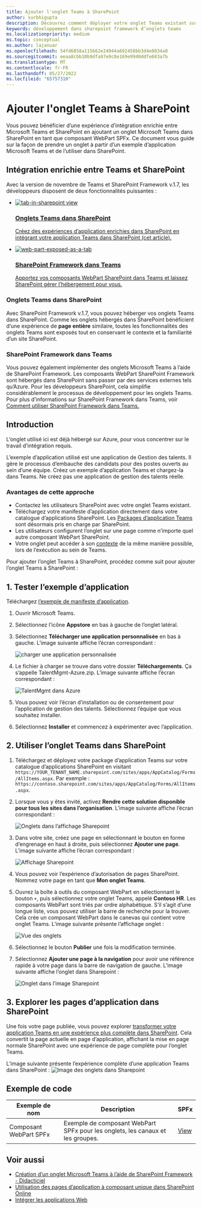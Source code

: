 ```yaml
---
title: Ajouter l'onglet Teams à SharePoint
author: surbhigupta
description: Découvrez comment déployer votre onglet Teams existant sur SharePoint en tant que composant WebPart SharePoint Framework à l’aide d’exemples de code.
keywords: développement dans sharepoint framework d’onglets teams
ms.localizationpriority: medium
ms.topic: conceptual
ms.author: lajanuar
ms.openlocfilehash: 54fd6858a115662e24944a692458bb3d4e8034a0
ms.sourcegitcommit: eeaa8cbb10b9dfa97e9c8e169e9940ddfe683a7b
ms.translationtype: MT
ms.contentlocale: fr-FR
ms.lasthandoff: 05/27/2022
ms.locfileid: "65757310"
---
```

# <a name="add-teams-tab-to-sharepoint"></a>Ajouter l'onglet Teams à SharePoint

Vous pouvez bénéficier d’une expérience d’intégration enrichie entre Microsoft Teams et SharePoint en ajoutant un onglet Microsoft Teams dans SharePoint en tant que composant WebPart SPFx. Ce document vous guide sur la façon de prendre un onglet à partir d’un exemple d’application Microsoft Teams et de l’utiliser dans SharePoint.

## <a name="rich-integration-between-teams-and-sharepoint"></a>Intégration enrichie entre Teams et SharePoint

Avec la version de novembre de Teams et SharePoint Framework v.1.7, les développeurs disposent de deux fonctionnalités puissantes :

<ul  class="panelContent cardsC">
<li>
    <a href="#introduction">
        <div class="cardSize">
            <div class="cardPadding">
                <div class="card">
                    <div class="cardImageOuter">
                        <div class="cardImage bgdAccent1">
                            <img src="~/assets/images/tabs/tabs-in-sharepoint/image084.png" alt="tab-in-sharepoint view"/>
                        </div>
                    </div>
                    <div class="cardText">
                        <h3>Onglets Teams dans SharePoint</h3>
                        <p>Créez des expériences d’application enrichies dans SharePoint en intégrant votre application Teams dans SharePoint (cet article).</p>
                    </div>
                </div>
            </div>
        </div>
    </a>
</li>
<li>
    <a href="/sharepoint/dev/spfx/web-parts/get-started/using-web-part-as-ms-teams-tab">
        <div class="cardSize">
            <div class="cardPadding">
                <div class="card">
                    <div class="cardImageOuter">
                        <div class="cardImage bgdAccent1">
                            <img src="~/assets/images/tabs/tabs-in-sharepoint/SharePoint-web-part-exposed-as-a-Tab-in-Microsoft-Teams.png" alt="web-part-exposed-as-a-tab" />
                        </div>
                    </div>
                    <div class="cardText">
                        <h3>SharePoint Framework dans Teams</h3>
                        <p>Apportez vos composants WebPart SharePoint dans Teams et laissez SharePoint gérer l’hébergement pour vous.</p>
                    </div>
                </div>
            </div>
        </div>
    </a>
</li>
</ul>

### <a name="teams-tabs-in-sharepoint"></a>Onglets Teams dans SharePoint

Avec SharePoint Framework v.1.7, vous pouvez héberger vos onglets Teams dans SharePoint. Comme les onglets hébergés dans SharePoint bénéficient d’une expérience de **page entière** similaire, toutes les fonctionnalités des onglets Teams sont exposés tout en conservant le contexte et la familiarité d’un site SharePoint.

### <a name="sharepoint-framework-in-teams"></a>SharePoint Framework dans Teams

Vous pouvez également implémenter des onglets Microsoft Teams à l’aide de SharePoint Framework. Les composants WebPart SharePoint Framework sont hébergés dans SharePoint sans passer par des services externes tels qu’Azure. Pour les développeurs SharePoint, cela simplifie considérablement le processus de développement pour les onglets Teams. Pour plus d’informations sur SharePoint Framework dans Teams, voir [Comment utiliser SharePoint Framework dans Teams.](/sharepoint/dev/spfx/web-parts/get-started/using-web-part-as-ms-teams-tab)

## <a name="introduction"></a>Introduction

L’onglet utilisé ici est déjà hébergé sur Azure, pour vous concentrer sur le travail d’intégration requis.

L’exemple d’application utilisé est une application de Gestion des talents. Il gère le processus d’embauche des candidats pour des postes ouverts au sein d’une équipe. Créez un exemple d’application Teams et chargez-la dans Teams. Ne créez pas une application de gestion des talents réelle.

### <a name="benefits-of-this-approach"></a>Avantages de cette approche

* Contactez les utilisateurs SharePoint avec votre onglet Teams existant.
* Téléchargez votre manifeste d’application directement dans votre catalogue d’applications SharePoint. Les [Packages d’application Teams](~/concepts/build-and-test/apps-package.md) sont désormais pris en charge par SharePoint.
* Les utilisateurs configurent l’onglet sur une page comme n’importe quel autre composant WebPart SharePoint.
* Votre onglet peut accéder à son [contexte](~/tabs/how-to/access-teams-context.md) de la même manière possible, lors de l’exécution au sein de Teams.

Pour ajouter l’onglet Teams à SharePoint, procédez comme suit pour ajouter l’onglet Teams à SharePoint :

## <a name="1-test-the-sample-app"></a>1. Tester l’exemple d’application

Téléchargez [l’exemple de manifeste d’application](https://github.com/MicrosoftDocs/msteams-docs/raw/master/msteams-platform/assets/downloads/TalentMgmt-Azure.zip).

1. Ouvrir Microsoft Teams.
1. Sélectionnez l’icône **Appstore** en bas à gauche de l’onglet latéral.
1. Sélectionnez **Télécharger une application personnalisée** en bas à gauche. L’image suivante affiche l’écran correspondant :  

    ![charger une application personnalisée](~/assets/images/tabs/tabs-in-sharepoint/upload-custom-app.png)

1. Le fichier à charger se trouve dans votre dossier **Téléchargements**. Ça s’appelle TalentMgmt-Azure.zip. L’image suivante affiche l’écran correspondant :

    ![TalentMgmt dans Azure](~/assets/images/tabs/tabs-in-sharepoint/talentmgmt-azure.png)

1. Vous pouvez voir l’écran d’installation ou de consentement pour l’application de gestion des talents. Sélectionnez l’équipe que vous souhaitez installer.
1. Sélectionnez **Installer** et commencez à expérimenter avec l’application.

## <a name="2-use-teams-tab-in-sharepoint"></a>2. Utiliser l’onglet Teams dans SharePoint

1. Téléchargez et déployez votre package d’application Teams sur votre catalogue d’applications SharePoint en visitant `https://YOUR_TENANT_NAME.sharepoint.com/sites/apps/AppCatalog/Forms/AllItems.aspx`. Par exemple : `https://contoso.sharepoint.com/sites/apps/AppCatalog/Forms/AllItems.aspx`.

1. Lorsque vous y êtes invité, activez **Rendre cette solution disponible pour tous les sites dans l’organisation**.
L’image suivante affiche l’écran correspondant :

   ![Onglets dans l’affichage Sharepoint](~/assets/images/tabs/tabs-in-sharepoint/image065.png)

1. Dans votre site, créez une page en sélectionnant le bouton en forme d’engrenage en haut à droite, puis sélectionnez **Ajouter une page**.
L’image suivante affiche l’écran correspondant :

   ![Affichage Sharepoint](~/assets/images/tabs/tabs-in-sharepoint/image066.png)

1. Vous pouvez voir l’expérience d’autorisation de pages SharePoint. Nommez votre page en tant que **Mon onglet Teams**.

1. Ouvrez la boîte à outils du composant WebPart en sélectionnant le bouton `+`, puis sélectionnez votre onglet Teams, appelé **Contoso HR**. Les composants WebPart sont triés par ordre alphabétique. S’il s’agit d’une longue liste, vous pouvez utiliser la barre de recherche pour la trouver. Cela crée un composant WebPart dans le canevas qui contient votre onglet Teams. L’image suivante présente l’affichage onglet :

   ![Vue des onglets](~/assets/images/tabs/tabs-in-sharepoint/image071.png)

1. Sélectionnez le bouton **Publier** une fois la modification terminée.

1. Sélectionnez **Ajouter une page à la navigation** pour avoir une référence rapide à votre page dans la barre de navigation de gauche.
L’image suivante affiche l’onglet dans Sharepoint :

   ![Onglet dans l’image Sharepoint](~/assets/images/tabs/tabs-in-sharepoint/image073.png)

## <a name="3-explore-app-pages-in-sharepoint"></a>3. Explorer les pages d’application dans SharePoint

Une fois votre page publiée, vous pouvez explorer [transformer votre application Teams en une expérience plus complète dans SharePoint](/sharepoint/dev/spfx/web-parts/single-part-app-pages). Cela convertit la page actuelle en page d’application, affichant la mise en page normale SharePoint avec une expérience de page complète pour l’onglet Teams.

L’image suivante présente l’expérience complète d’une application Teams dans SharePoint : ![Image des onglets dans Sharepoint](~/assets/images/tabs/tabs-in-sharepoint/image085.png)

## <a name="code-sample"></a>Exemple de code

| **Exemple de nom** | **Description** | **SPFx** |
|-----------------|-----------------|----------|
| Composant WebPart SPFx | Exemple de composant WebPart SPFx pour les onglets, les canaux et les groupes. | [View](https://github.com/OfficeDev/Microsoft-Teams-Samples/tree/main/samples/tab-channel-group/spfx)

## <a name="see-also"></a>Voir aussi

* [Création d’un onglet Microsoft Teams à l’aide de SharePoint Framework - Didacticiel](/sharepoint/dev/spfx/web-parts/get-started/using-web-part-as-ms-teams-tab)
* [Utilisation des pages d’application à composant unique dans SharePoint Online](/sharepoint/dev/spfx/web-parts/single-part-app-pages)
* [Intégrer les applications Web](~/samples/integrate-web-apps-overview.md)

